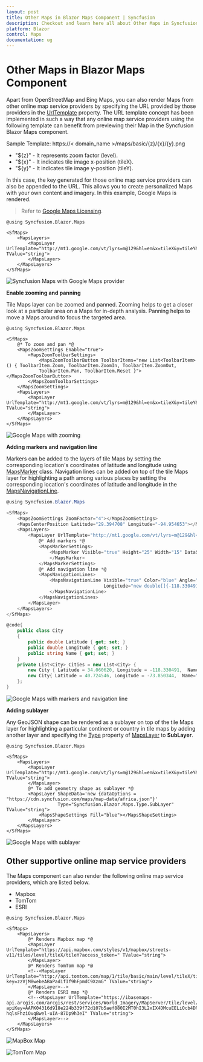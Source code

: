 ```yaml
---
layout: post
title: Other Maps in Blazor Maps Component | Syncfusion
description: Checkout and learn here all about Other Maps in Syncfusion Blazor Maps component and much more details.
platform: Blazor
control: Maps
documentation: ug
---
```


# Other Maps in Blazor Maps Component

Apart from OpenStreetMap and Bing Maps, you can also render Maps from other online map service providers by specifying the URL provided by those providers in the [UrlTemplate](https://help.syncfusion.com/cr/blazor/Syncfusion.Blazor.Maps.MapsLayer-1.html#Syncfusion_Blazor_Maps_MapsLayer_1_UrlTemplate) property. The URL template concept has been implemented in such a way that any online map service providers using the following template can benefit from previewing their Map in the Syncfusion Blazor Maps component.

Sample Template: https://< domain_name >/maps/basic/{z}/{x}/{y}.png

* "${z}" - It represents zoom factor (level).
* "${x}" - It indicates tile image x-position (tileX).
* "${y}" - It indicates tile image y-position (tileY).

In this case, the key generated for those online map service providers can also be appended to the URL. This allows you to create personalized Maps with your own content and imagery. In this example, Google Maps is rendered.

> Refer to [Google Maps Licensing](https://developers.google.com/maps/terms#10-license-restrictions).

```cshtml
@using Syncfusion.Blazor.Maps

<SfMaps>
    <MapsLayers>
        <MapsLayer UrlTemplate="http://mt1.google.com/vt/lyrs=m@129&hl=en&x=tileX&y=tileY&z=level" TValue="string">
        </MapsLayer>
    </MapsLayers>
</SfMaps>
```

![Syncfusion Maps with Google Maps provider](../images/MapProviders/Google-map.png)

**Enable zooming and panning**

Tile Maps layer can be zoomed and panned. Zooming helps to get a closer look at a particular area on a Maps for in-depth analysis. Panning helps to move a Maps around to focus the targeted area.

```cshtml
@using Syncfusion.Blazor.Maps

<SfMaps>
    @* To zoom and pan *@
    <MapsZoomSettings Enable="true">
        <MapsZoomToolbarSettings>
            <MapsZoomToolbarButton ToolbarItems="new List<ToolbarItem>() { ToolbarItem.Zoom, ToolbarItem.ZoomIn, ToolbarItem.ZoomOut,
            ToolbarItem.Pan, ToolbarItem.Reset }"></MapsZoomToolbarButton>
        </MapsZoomToolbarSettings>
    </MapsZoomSettings>
    <MapsLayers>
        <MapsLayer UrlTemplate="http://mt1.google.com/vt/lyrs=m@129&hl=en&x=tileX&y=tileY&z=level" TValue="string">
        </MapsLayer>
    </MapsLayers>
</SfMaps>
```

![Google Maps with zooming](../images/MapProviders/google-map-zoom.png)

**Adding markers and navigation line**

Markers can be added to the layers of tile Maps by setting the corresponding location's coordinates of latitude and longitude using [MapsMarker](https://help.syncfusion.com/cr/blazor/Syncfusion.Blazor.Maps.MapsMarker-1.html) class. Navigation lines can be added on top of the tile Maps layer for highlighting a path among various places by setting the corresponding location's coordinates of latitude and longitude in the [MapsNavigationLine](https://help.syncfusion.com/cr/blazor/Syncfusion.Blazor.Maps.MapsNavigationLine.html).

```csharp
@using Syncfusion.Blazor.Maps

<SfMaps>
    <MapsZoomSettings ZoomFactor="4"></MapsZoomSettings>
    <MapsCenterPosition Latitude="29.394708" Longitude="-94.954653"></MapsCenterPosition>
    <MapsLayers>
        <MapsLayer UrlTemplate="http://mt1.google.com/vt/lyrs=m@129&hl=en&x=tileX&y=tileY&z=level" TValue="string">
            @* Add markers *@
            <MapsMarkerSettings>
                <MapsMarker Visible="true" Height="25" Width="15" DataSource="Cities" TValue="City">
                </MapsMarker>
            </MapsMarkerSettings>
            @* Add navigation line *@
            <MapsNavigationLines>
                <MapsNavigationLine Visible="true" Color="blue" Angle="0.1" Latitude="new double[]{34.060620, 40.724546}"
                                    Longitude="new double[]{-118.330491,-73.850344}">
                </MapsNavigationLine>
            </MapsNavigationLines>
        </MapsLayer>
    </MapsLayers>
</SfMaps>

@code{
    public class City
    {
        public double Latitude { get; set; }
        public double Longitude { get; set; }
        public string Name { get; set; }
    }
    private List<City> Cities = new List<City> {
        new City { Latitude = 34.060620, Longitude = -118.330491,  Name="California" },
        new City{ Latitude = 40.724546, Longitude = -73.850344,  Name="New York"}
    };
}
```

![Google Maps with markers and navigation line](../images/MapProviders/google-map-marker-and-line.png)

**Adding sublayer**

Any GeoJSON shape can be rendered as a sublayer on top of the tile Maps layer for highlighting a particular continent or country in tile maps by adding another layer and specifying the [Type](https://help.syncfusion.com/cr/blazor/Syncfusion.Blazor.Maps.MapsLayer-1.html#Syncfusion_Blazor_Maps_MapsLayer_1_Type) property of [MapsLayer](https://help.syncfusion.com/cr/blazor/Syncfusion.Blazor.Maps.MapsLayer-1.html) to **SubLayer**.

```cshtml
@using Syncfusion.Blazor.Maps

<SfMaps>
    <MapsLayers>
        <MapsLayer UrlTemplate="http://mt1.google.com/vt/lyrs=m@129&hl=en&x=tileX&y=tileY&z=level" TValue="string">
        </MapsLayer>
        @* To add geometry shape as sublayer *@
        <MapsLayer ShapeData='new {dataOptions = "https://cdn.syncfusion.com/maps/map-data/africa.json"}'
                   Type="Syncfusion.Blazor.Maps.Type.SubLayer" TValue="string">
            <MapsShapeSettings Fill="blue"></MapsShapeSettings>
        </MapsLayer>
    </MapsLayers>
</SfMaps>
```

![Google Maps with sublayer](../images/MapProviders/google-map-sublayer.png)

## Other supportive online map service providers

The Maps component can also render the following online map service providers, which are listed below.

* Mapbox
* TomTom
* ESRI

```cshtml
@using Syncfusion.Blazor.Maps

<SfMaps>
    <MapsLayers>
        @* Renders Mapbox map *@
        <MapsLayer UrlTemplate="https://api.mapbox.com/styles/v1/mapbox/streets-v11/tiles/level/tileX/tileY?access_token=" TValue="string">
        </MapsLayer>
        @* Renders TomTom map *@
        <!--<MapsLayer UrlTemplate="http://api.tomtom.com/map/1/tile/basic/main/level/tileX/tileY.png?key=zzVjM8webeABaPadifIf9hFpmdC9XzmG" TValue="string">
        </MapsLayer>-->
        @* Renders ESRI map *@
        <!--<MapsLayer UrlTemplate="https://ibasemaps-api.arcgis.com/arcgis/rest/services/World_Imagery/MapServer/tile/level/tileY/tileX?apiKey=AAPK04316d918e224b339f72d107b5aef880I2MT0hI3L2xIX4DMcuEELiOcb4DRmxeGp_-hqlsFhziOvqBwel-uIA-87Dp9h3eI" TValue="string">
        </MapsLayer>-->
    </MapsLayers>
</SfMaps>
```

![MapBox Map](../images/MapProviders/mapbox.png)

![TomTom Map](../images/MapProviders/tomtom.png)